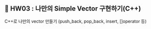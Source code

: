 ## 📌 HW03 : 나만의 Simple Vector 구현하기(C++)
C++로 나만의 vector 만들기 (push_back, pop_back, insert, []operator 등)
